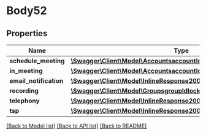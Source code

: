 # Body52

## Properties
Name | Type | Description | Notes
------------ | ------------- | ------------- | -------------
**schedule_meeting** | [**\Swagger\Client\Model\AccountsaccountIdlockSettingsScheduleMeeting**](AccountsaccountIdlockSettingsScheduleMeeting.md) |  | [optional] 
**in_meeting** | [**\Swagger\Client\Model\AccountsaccountIdlockSettingsInMeeting**](AccountsaccountIdlockSettingsInMeeting.md) |  | [optional] 
**email_notification** | [**\Swagger\Client\Model\InlineResponse20069EmailNotification**](InlineResponse20069EmailNotification.md) |  | [optional] 
**recording** | [**\Swagger\Client\Model\GroupsgroupIdlockSettingsRecording**](GroupsgroupIdlockSettingsRecording.md) |  | [optional] 
**telephony** | [**\Swagger\Client\Model\InlineResponse20069Telephony**](InlineResponse20069Telephony.md) |  | [optional] 
**tsp** | [**\Swagger\Client\Model\InlineResponse20070Tsp**](InlineResponse20070Tsp.md) |  | [optional] 

[[Back to Model list]](../README.md#documentation-for-models) [[Back to API list]](../README.md#documentation-for-api-endpoints) [[Back to README]](../README.md)


